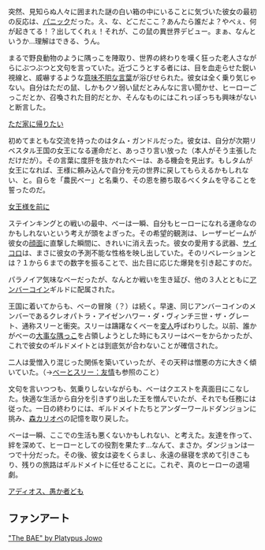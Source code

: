 <!-- title: 農民べー -->
<!-- status: 生存 -->

突然、見知らぬ人々に囲まれた謎の白い箱の中にいることに気づいた彼女の最初の反応は、[パニック](https://www.youtube.com/live/y8bcLA6BQsw?feature=shared&t=281)だった。え、な、どこだここ？あんたら誰だよ？やべぇ、何が起きてる！？出してくれぇ！それが、この鼠の異世界デビュー。まぁ、なんというか…理解はできる、うん。

まるで野良動物のように隅っこを陣取り、世界の終わりを嘆く狂った老人さながらにぶつぶつと文句を言っていた。近づこうとする者には、目を血走らせた鋭い視線と、威嚇するような[意味不明な言葉](https://www.youtube.com/live/y8bcLA6BQsw?feature=shared&t=343)が浴びせられた。彼女は全く乗り気じゃない。自分はただの鼠、しかもクソ弱い鼠だとみんなに言い聞かせ、ヒーローごっこだとか、召喚された目的だとか、そんなものにはこれっぽっちも興味がないと断言した。

[ただ家に帰りたい](#embed:https://www.youtube.com/live/y8bcLA6BQsw?t=466)

初めてまともな交流を持ったのはタム・ガンドルだった。彼女は、自分が次期リベスタル王国の女王になる運命だと、あっさり言い放った（本人がそう主張しただけだが）。その言葉に度肝を抜かれたべーは、ある機会を見出す。もしタムが女王になれば、王様に頼み込んで自分を元の世界に戻してもらえるかもしれない、と。自らを「農民べー」と名乗り、その恩を勝ち取るべくタムを守ることを誓ったのだ。

[女王様を前に](#embed:https://www.youtube.com/live/y8bcLA6BQsw?feature=shared&t=2919)

ステインキングとの戦いの最中、べーは一瞬、自分もヒーローになれる運命なのかもしれないという考えが頭をよぎった。その希望的観測は、レーザービームが彼女の[顔面](https://www.youtube.com/watch?v=y8bcLA6BQsw&t=3059s)に直撃した瞬間に、きれいに消え去った。彼女の愛用する武器、[サイコロ](https://www.youtube.com/live/y8bcLA6BQsw?feature=shared&t=3171)は、まさに彼女の予測不能な性格を映し出していた。そのリベレーションとは？１から６までの数字を振ることで、出た目に応じた爆発を引き起こすのだ。

パラノイア気味なべーだったが、なんとか戦いを生き延び、他の３人とともに[アンバーコイン](https://www.youtube.com/live/y8bcLA6BQsw?feature=shared&t=3446)ギルドに配属された。

王国に着いてからも、べーの冒険（？）は続く。早速、同じアンバーコインのメンバーであるクレオパトラ・アイゼンハワー・ダ・ヴィンチ三世・ザ・グレート、通称スリーと衝突。スリーは躊躇なくべーを[変人](https://www.youtube.com/live/y8bcLA6BQsw?feature=shared&t=3510)呼ばわりした。以前、誰かがべーの[大事な隅っこ](https://www.youtube.com/live/y8bcLA6BQsw?feature=shared&t=2482)を占領しようとした時にもスリーはべーをからかったが、これで彼女のギルドメイトとは到底気が合わないことが確信された。

二人は愛憎入り混じった関係を築いていったが、その天秤は憎悪の方に大きく傾いていた。（→[べーとスリー：友情](#edge:bae-moom)も参照のこと）

文句を言いつつも、気乗りしないながらも、べーはクエストを真面目にこなした。快適な生活から自分を引きずり出した王を憎んでいたが、それでも任務には従った。一日の終わりには、ギルドメイトたちとアンダーワールドダンジョンに挑み、[森カリオペ](https://www.youtube.com/live/y8bcLA6BQsw?feature=shared&t=9842)の記憶を取り戻した。

べーは一瞬、ここでの生活も悪くないかもしれない、と考えた。友達を作って、絆を深めて、ヒーローとしての役割を果たす…なんて、まさか。ダンジョンは一つで十分だった。その後、彼女は姿をくらまし、永遠の昼寝を求めて引きこもり、残りの旅路はギルドメイトに任せることに。これぞ、真のヒーローの退場劇。

[アディオス、愚か者ども](#embed:www.youtube.com/live/y8bcLA6BQsw?t=10388)

## ファンアート

["The BAE" by Platypus Jowo](https://x.com/seekorplatypus/status/1902528599774883882)
